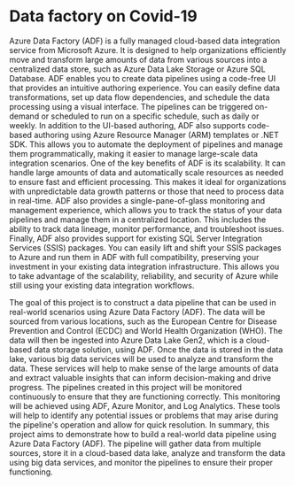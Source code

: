 # Data factory on Covid-19

Azure Data Factory (ADF) is a fully managed cloud-based data integration service from Microsoft Azure. It is designed to help organizations efficiently move and transform large amounts of data from various sources into a centralized data store, such as Azure Data Lake Storage or Azure SQL Database. ADF enables you to create data pipelines using a code-free UI that provides an intuitive authoring experience. You can easily define data transformations, set up data flow dependencies, and schedule the data processing using a visual interface. The pipelines can be triggered on-demand or scheduled to run on a specific schedule, such as daily or weekly. In addition to the UI-based authoring, ADF also supports code-based authoring using Azure Resource Manager (ARM) templates or .NET SDK. This allows you to automate the deployment of pipelines and manage them programmatically, making it easier to manage large-scale data integration scenarios. One of the key benefits of ADF is its scalability. It can handle large amounts of data and automatically scale resources as needed to ensure fast and efficient processing. This makes it ideal for organizations with unpredictable data growth patterns or those that need to process data in real-time. ADF also provides a single-pane-of-glass monitoring and management experience, which allows you to track the status of your data pipelines and manage them in a centralized location. This includes the ability to track data lineage, monitor performance, and troubleshoot issues. Finally, ADF also provides support for existing SQL Server Integration Services (SSIS) packages. You can easily lift and shift your SSIS packages to Azure and run them in ADF with full compatibility, preserving your investment in your existing data integration infrastructure. This allows you to take advantage of the scalability, reliability, and security of Azure while still using your existing data integration workflows.

The goal of this project is to construct a data pipeline that can be used in real-world scenarios using Azure Data Factory (ADF). The data will be sourced from various locations, such as the European Centre for Disease Prevention and Control (ECDC) and World Health Organization (WHO). The data will then be ingested into Azure Data Lake Gen2, which is a cloud-based data storage solution, using ADF. Once the data is stored in the data lake, various big data services will be used to analyze and transform the data. These services will help to make sense of the large amounts of data and extract valuable insights that can inform decision-making and drive progress. The pipelines created in this project will be monitored continuously to ensure that they are functioning correctly. This monitoring will be achieved using ADF, Azure Monitor, and Log Analytics. These tools will help to identify any potential issues or problems that may arise during the pipeline's operation and allow for quick resolution. In summary, this project aims to demonstrate how to build a real-world data pipeline using Azure Data Factory (ADF). The pipeline will gather data from multiple sources, store it in a cloud-based data lake, analyze and transform the data using big data services, and monitor the pipelines to ensure their proper functioning.
